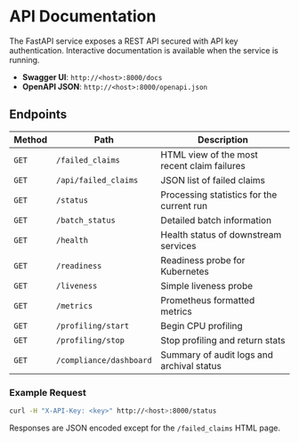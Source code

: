 # API Documentation

The FastAPI service exposes a REST API secured with API key authentication.
Interactive documentation is available when the service is running.

- **Swagger UI**: `http://<host>:8000/docs`
- **OpenAPI JSON**: `http://<host>:8000/openapi.json`

## Endpoints

| Method | Path | Description |
| ------ | ---- | ----------- |
| `GET` | `/failed_claims` | HTML view of the most recent claim failures |
| `GET` | `/api/failed_claims` | JSON list of failed claims |
| `GET` | `/status` | Processing statistics for the current run |
| `GET` | `/batch_status` | Detailed batch information |
| `GET` | `/health` | Health status of downstream services |
| `GET` | `/readiness` | Readiness probe for Kubernetes |
| `GET` | `/liveness` | Simple liveness probe |
| `GET` | `/metrics` | Prometheus formatted metrics |
| `GET` | `/profiling/start` | Begin CPU profiling |
| `GET` | `/profiling/stop` | Stop profiling and return stats |
| `GET` | `/compliance/dashboard` | Summary of audit logs and archival status |

### Example Request

```bash
curl -H "X-API-Key: <key>" http://<host>:8000/status
```

Responses are JSON encoded except for the `/failed_claims` HTML page.

